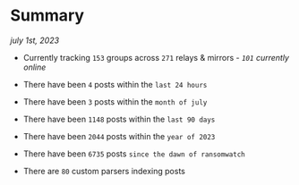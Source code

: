 
# Summary
_july 1st, 2023_

- Currently tracking `153` groups across `271` relays & mirrors - _`101` currently online_

- There have been `4` posts within the `last 24 hours`

- There have been `3` posts within the `month of july`

- There have been `1148` posts within the `last 90 days`

- There have been `2044` posts within the `year of 2023`

- There have been `6735` posts `since the dawn of ransomwatch`

- There are `80` custom parsers indexing posts
